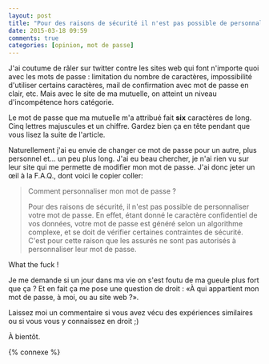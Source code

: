 ```yaml
---
layout: post
title: "Pour des raisons de sécurité il n'est pas possible de personnaliser votre mot de passe"
date: 2015-03-18 09:59
comments: true
categories: [opinion, mot de passe]
---
```


J'ai coutume de râler sur twitter contre les sites web qui font n'importe quoi
avec les mots de passe&nbsp;: limitation du nombre de caractères, impossibilité
d'utiliser certains caractères, mail de confirmation avec mot de passe en
clair, etc. Mais avec le site de ma mutuelle, on atteint un niveau
d'incompétence hors catégorie.

<!-- more -->

Le mot de passe que ma mutuelle m'a attribué fait **six** caractères de long.
Cinq lettres majuscules et un chiffre. Gardez bien ça en tête pendant que vous
lisez la suite de l'article.

Naturellement j'ai eu envie de changer ce mot de passe pour un autre, plus
personnel et… un peu plus long. J'ai eu beau chercher, je n'ai rien vu sur leur
site qui me permette de modifier mon mot de passe. J'ai donc jeter un œil à
la F.A.Q., dont voici le copier coller:

> Comment personnaliser mon mot de passe ?
> 
> Pour des raisons de sécurité, il n'est pas possible de personnaliser votre mot
> de passe. En effet, étant donné le caractère confidentiel de vos données,
> votre mot de passe est généré selon un algorithme complexe, et se doit de
> vérifier certaines contraintes de sécurité. C'est pour cette raison que les
> assurés ne sont pas autorisés à personnaliser leur mot de passe.

What the fuck !

Je me demande si un jour dans ma vie on s'est foutu de ma gueule plus fort que
ça ? Et en fait ça me pose une question de droit&nbsp;: «À qui appartient mon
mot de passe, à moi, ou au site web ?».

Laissez moi un commentaire si vous avez vécu des expériences similaires ou si
vous vous y connaissez en droit ;)

À bientôt.

{% connexe %}
